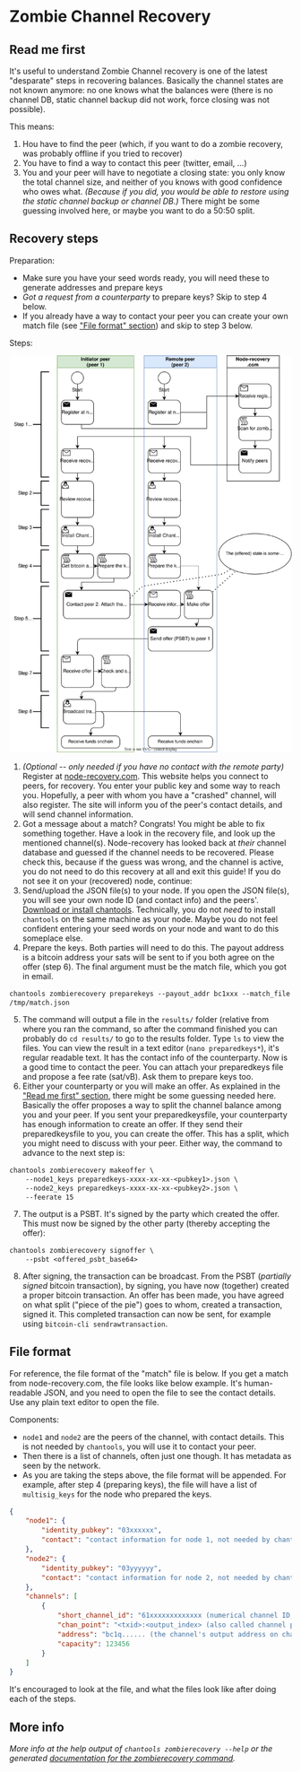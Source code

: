 # Zombie Channel Recovery

## Read me first

It's useful to understand Zombie Channel recovery is one of the latest
"desparate" steps in recovering balances. Basically the channel states are not
known anymore: no one knows what the balances were (there is no channel DB,
static channel backup did not work, force closing was not possible).

This means:
1. Hou have to find the peer (which, if you want to do a zombie recovery, was
   probably offline if you tried to recover)
2. You have to find a way to contact this peer (twitter, email, ...)
3. You and your peer will have to negotiate a closing state: you only know the
   total channel size, and neither of you knows with good confidence who owes
   what. _(Because if you did, you would be able to restore using the static
   channel backup or channel DB.)_ There might be some guessing involved here,
   or maybe you want to do a 50:50 split.

## Recovery steps

Preparation:
* Make sure you have your seed words ready, you will need these to generate
  addresses and prepare keys
* *Got a request from a counterparty* to prepare keys? Skip to step 4 below.
* If you already have a way to contact your peer you can create your own match
  file (see ["File format" section](#file-format)) and skip to step 3 below.

Steps:

![Zombierecovery Flow](zombierecovery-flow.svg)

1. _(Optional -- only needed if you have no contact with the remote party)_
   Register at [node-recovery.com](https://node-recovery.com). This website
   helps you connect to peers, for recovery. You enter your public key and some
   way to reach you. Hopefully, a peer with whom you have a "crashed" channel,
   will also register. The site will inform you of the peer's contact details,
   and will send channel information.
2. Got a message about a match? Congrats! You might be able to fix something
   together. Have a look in the recovery file, and look up the mentioned
   channel(s). Node-recovery has looked back at _their_ channel database and
   guessed if the channel needs to be recovered. Please check this, because if
   the guess was wrong, and the channel is active, you do not need to do this
   recovery at all and exit this guide! If you do not see it on your (recovered)
   node, continue:
3. Send/upload the JSON file(s) to your node. If you open the JSON file(s), you
   will see your own node ID (and contact info) and the peers'. [Download or
   install chantools](https://github.com/guggero/chantools#installation).
   Technically, you do not _need_ to install `chantools` on the same machine as
   your node. Maybe you do not feel confident entering your seed words on your
   node and want to do this someplace else.
4. Prepare the keys. Both parties will need to do this. The payout address is a
   bitcoin address your sats will be sent to if you both agree on the offer
   (step 6). The final argument must be the match file, which you got in email.  
```
chantools zombierecovery preparekeys --payout_addr bc1xxx --match_file /tmp/match.json
```
5. The command will output a file in the `results/` folder (relative from where
   you ran the command, so after the command finished you can probably do
   `cd results/` to go to the results folder. Type `ls` to view the files. You
   can view the result in a text editor (`nano preparedkeys*`), it's regular
   readable text. It has the contact info of the counterparty. Now is a good
   time to contact the peer. You can attach your preparedkeys file and propose a
   fee rate (sat/vB). Ask them to prepare keys too.
6. Either your counterparty or you will make an offer. As explained in the
   ["Read me first" section](#read-me-first), there might be some guessing
   needed here. Basically the offer proposes a way to split the channel balance
   among you and your peer. If you sent your preparedkeysfile, your counterparty
   has enough information to create an offer. If they send their
   preparedkeysfile to you, you can create the offer. This has a split, which
   you might need to discuss with your peer. Either way, the command to advance
   to the next step is:
```
chantools zombierecovery makeoffer \
	--node1_keys preparedkeys-xxxx-xx-xx-<pubkey1>.json \
	--node2_keys preparedkeys-xxxx-xx-xx-<pubkey2>.json \
	--feerate 15
```
7. The output is a PSBT. It's signed by the party which created the offer. This
   must now be signed by the other party (thereby accepting the offer):
```
chantools zombierecovery signoffer \
	--psbt <offered_psbt_base64>
```
8. After signing, the transaction can be broadcast. From the PSBT (_partially
   signed_ bitcoin transaction), by signing, you have now (together) created a
   proper bitcoin transaction. An offer has been made, you have agreed on what
   split ("piece of the pie") goes to whom, created a transaction, signed it.
   This completed transaction can now be sent, for example using
   `bitcoin-cli sendrawtransaction`.

## File format

For reference, the file format of the "match" file is below. If you get a match
from node-recovery.com, the file looks like below example. It's human-readable
JSON, and you need to open the file to see the contact details. Use any plain
text editor to open the file.

Components:
* `node1` and `node2` are the peers of the channel, with contact details. This
  is not needed by `chantools`, you will use it to contact your peer.
* Then there is a list of channels, often just one though. It has metadata as
  seen by the network.
* As you are taking the steps above, the file format will be appended. For
  example, after step 4 (preparing keys), the file will have a list of
  `multisig_keys` for the node who prepared the keys.

```json
{
    "node1": {
        "identity_pubkey": "03xxxxxx",
        "contact": "contact information for node 1, not needed by chantools itself"
    },
    "node2": {
        "identity_pubkey": "03yyyyyy",
        "contact": "contact information for node 2, not needed by chantools itself"
    },
    "channels": [
        {
            "short_channel_id": "61xxxxxxxxxxxxx (numerical channel ID, can be found on 1ml.com)",
            "chan_point": "<txid>:<output_index> (also called channel point on 1ml.com)",
            "address": "bc1q...... (the channel's output address on chain, find out by looking up the channel point on a block explorer)",
            "capacity": 123456
        }
    ]
}
```

It's encouraged to look at the file, and what the files look like after doing
each of the steps. 

## More info
_More info at the help output of `chantools zombierecovery --help` or the
generated [documentation for the zombierecovery
command](chantools_zombierecovery.md)._
